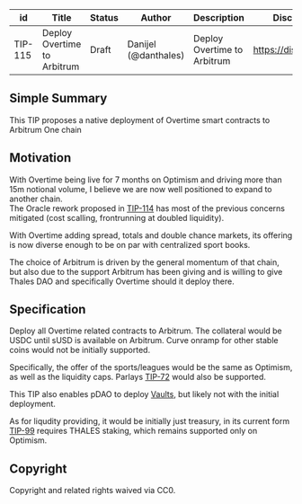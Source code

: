 | id | Title | Status | Author | Description | Discussions to | Created |
| ----------- | ----------- | ----------- | ----------- | ----------- | ----------- | ----------- |
| TIP-115 | Deploy Overtime to Arbitrum | Draft | Danijel (@danthales) |  Deploy Overtime to Arbitrum| https://discord.gg/thales | 2022-12-17
 
## Simple Summary

This TIP proposes a native deployment of Overtime smart contracts to Arbitrum One chain 
 
## Motivation

With Overtime being live for 7 months on Optimism and driving more than 15m notional volume, I believe we are now well positioned to expand to another chain.  
The Oracle rework proposed in [TIP-114](https://github.com/thales-markets/thales-improvement-proposals/blob/main/TIPs/TIP-114.md) has most of the previous concerns  mitigated (cost scalling, frontrunning at doubled liquidity).  

With Overtime adding spread, totals and double chance markets, its offering is now diverse enough to be on par with centralized sport books.   

The choice of Arbitrum is driven by the general momentum of that chain, but also due to the support Arbitrum has been giving and is willing to give Thales DAO and specifically Overtime should it deploy there.
    
## Specification 

Deploy all Overtime related contracts to Arbitrum. The collateral would be USDC until sUSD is available on Arbitrum. Curve onramp for other stable coins would not be initially supported.  

Specifically, the offer of the sports/leagues would be the same as Optimism, as well as the liquidity caps. Parlays [TIP-72](https://github.com/thales-markets/thales-improvement-proposals/blob/main/TIPs/TIP-72.md) would also be supported.

This TIP also enables pDAO to deploy [Vaults](https://github.com/thales-markets/thales-improvement-proposals/blob/main/TIPs/TIP-70.md), but likely not with the initial deployment.  

As for liqudity providing, it would be initially just treasury, in its current form [TIP-99](https://github.com/thales-markets/thales-improvement-proposals/blob/main/TIPs/TIP-99.md) requires THALES staking, which remains supported only on Optimism.

 
## Copyright
 
Copyright and related rights waived via CC0.

